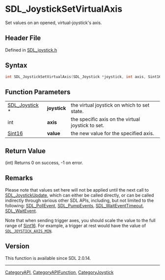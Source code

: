 # SDL_JoystickSetVirtualAxis

Set values on an opened, virtual-joystick's axis.

## Header File

Defined in [SDL_joystick.h](https://github.com/libsdl-org/SDL/blob/SDL2/include/SDL_joystick.h)

## Syntax

```c
int SDL_JoystickSetVirtualAxis(SDL_Joystick *joystick, int axis, Sint16 value);
```

## Function Parameters

|                                |              |                                                   |
| ------------------------------ | ------------ | ------------------------------------------------- |
| [SDL_Joystick](SDL_Joystick) * | **joystick** | the virtual joystick on which to set state.       |
| int                            | **axis**     | the specific axis on the virtual joystick to set. |
| [Sint16](Sint16)               | **value**    | the new value for the specified axis.             |

## Return Value

(int) Returns 0 on success, -1 on error.

## Remarks

Please note that values set here will not be applied until the next call to
[SDL_JoystickUpdate](SDL_JoystickUpdate), which can either be called
directly, or can be called indirectly through various other SDL APIs,
including, but not limited to the following:
[SDL_PollEvent](SDL_PollEvent), [SDL_PumpEvents](SDL_PumpEvents),
[SDL_WaitEventTimeout](SDL_WaitEventTimeout),
[SDL_WaitEvent](SDL_WaitEvent).

Note that when sending trigger axes, you should scale the value to the full
range of [Sint16](Sint16). For example, a trigger at rest would have the
value of [`SDL_JOYSTICK_AXIS_MIN`](SDL_JOYSTICK_AXIS_MIN).

## Version

This function is available since SDL 2.0.14.

----
[CategoryAPI](CategoryAPI), [CategoryAPIFunction](CategoryAPIFunction), [CategoryJoystick](CategoryJoystick)

